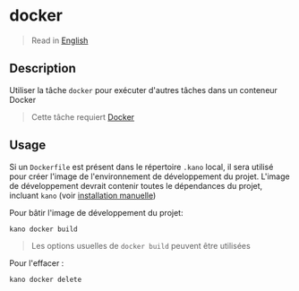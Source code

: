 # docker

> Read in [English](/docs/en/tasks/docker.md)

## Description

Utiliser la tâche `docker` pour exécuter d'autres tâches dans un conteneur Docker

> Cette tâche requiert [Docker](https://github.com/docker)

## Usage

Si un `Dockerfile` est présent dans le répertoire `.kano` local, il sera utilisé pour créer
l'image de l'environnement de développement du projet. L'image de développement devrait contenir
toutes le dépendances du projet, incluant `kano` (voir
[installation manuelle](/docs/README.fr.md####Manuellement))

Pour bâtir l'image de développement du projet:

```shell
kano docker build
```

> Les options usuelles de `docker build` peuvent être utilisées

Pour l'effacer :

```shell
kano docker delete
```
